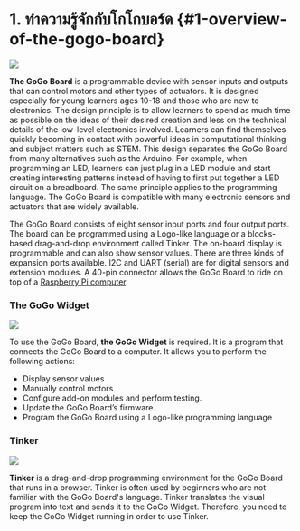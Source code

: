 # 1. ทำความรู้จักกับโกโกบอร์ด {#1-overview-of-the-gogo-board}

![](https://lh5.googleusercontent.com/17tsV9kfvhpPcAZYZ_wOjowRKrjiFHYJkLYbz5q8XhHpOLyCaOSUJTkyBfY7Jux8MWOk1wCI1MklfAnxjKHtrtGyqcBm5m8SFYZRWERY7vHG1WxAGzPYy90QgFRjqszl3tPWWqSa)

**The GoGo Board** is a programmable device with sensor inputs and outputs that can control motors and other types of actuators. It is designed especially for young learners ages 10-18 and those who are new to electronics. The design principle is to allow learners to spend as much time as possible on the ideas of their desired creation and less on the technical details of the low-level electronics involved. Learners can find themselves quickly becoming in contact with powerful ideas in computational thinking and subject matters such as STEM. This design separates the GoGo Board from many alternatives such as the Arduino. For example, when programming an LED, learners can just plug in a LED module and start creating interesting patterns instead of having to first put together a LED circuit on a breadboard. The same principle applies to the programming language. The GoGo Board is compatible with many electronic sensors and actuators that are widely available.

The GoGo Board consists of eight sensor input ports and four output ports. The board can be programmed using a Logo-like language or a blocks-based drag-and-drop environment called Tinker. The on-board display is programmable and can also show sensor values. There are three kinds of expansion ports available. I2C and UART \(serial\) are for digital sensors and extension modules. A 40-pin connector allows the GoGo Board to ride on top of a [Raspberry Pi computer](https://www.raspberrypi.org/).

### The GoGo Widget

![](https://lh4.googleusercontent.com/Mxys-VQMLJqW6mBLcSebEakfLMHW002dg4DMhHJZ5xW_sSUbpOYpeFMp2caEWUuWPB6DkIQ-Npwx195sJOk_di0SAMXh6LhkTpureebBtgsZetDWBK6pKgxkWJuz-twfmKaIN6kJ)

To use the GoGo Board, **the GoGo Widget** is required. It is a program that connects the GoGo Board to a computer. It allows you to perform the following actions:

* Display sensor values
* Manually control motors
* Configure add-on modules and perform testing.
* Update the GoGo Board’s firmware.
* Program the GoGo Board using a Logo-like programming language

### Tinker

![](https://lh4.googleusercontent.com/yvlV67xNU8ij-9H5N4pclZCeRfDzY_XQp7WfH3eTBNxatXTWl0dZCDhfaq9YLa5TGGxptiPwG0fvgoZWyJGVToBAXTkvnr7v_RyRyjloVuFx53IfD9iqOwhfTHXBGsvy9-_6Zvb8)

**Tinker** is a drag-and-drop programming environment for the GoGo Board that runs in a browser. Tinker is often used by beginners who are not familiar with the GoGo Board's language. Tinker translates the visual program into text and sends it to the GoGo Widget. Therefore, you need to keep the GoGo Widget running in order to use Tinker.

